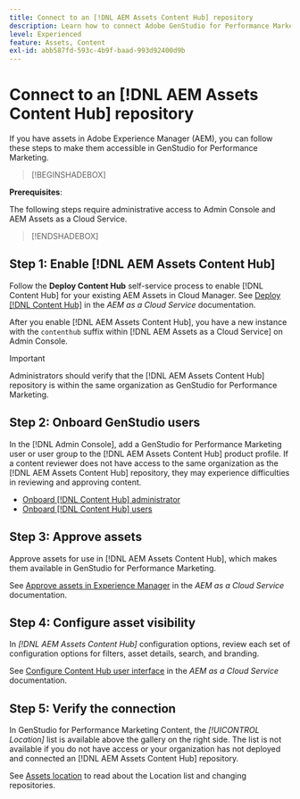 ```yaml
---
title: Connect to an [!DNL AEM Assets Content Hub] repository
description: Learn how to connect Adobe GenStudio for Performance Marketing to an Adobe Experience Manager (AEM) [!DNL Content Hub] repository and leverage existing approved content.
level: Experienced
feature: Assets, Content
exl-id: abb587fd-593c-4b9f-baad-993d92400d9b
---
```

# Connect to an [!DNL AEM Assets Content Hub] repository

If you have assets in Adobe Experience Manager (AEM), you can follow these steps to make them accessible in GenStudio for Performance Marketing.

>[!BEGINSHADEBOX]

**Prerequisites**:

The following steps require administrative access to Admin Console and AEM Assets as a Cloud Service.

>[!ENDSHADEBOX]

## Step 1: Enable [!DNL AEM Assets Content Hub]

Follow the **Deploy Content Hub** self-service process to enable [!DNL Content Hub] for your existing AEM Assets in Cloud Manager. See [Deploy [!DNL Content Hub]](https://experienceleague.adobe.com/en/docs/experience-manager-cloud-service/content/assets/content-hub/deploy-content-hub) in the _AEM as a Cloud Service_ documentation.

After you enable [!DNL AEM Assets Content Hub], you have a new instance with the `contenthub` suffix within [!DNL AEM Assets as a Cloud Service] on Admin Console.

>[!IMPORTANT]
>
>Administrators should verify that the [!DNL AEM Assets Content Hub] repository is within the same organization as GenStudio for Performance Marketing.

## Step 2: Onboard GenStudio users

In the [!DNL Admin Console], add a GenStudio for Performance Marketing user or user group to the [!DNL AEM Assets Content Hub] product profile. If a content reviewer does not have access to the same organization as the [!DNL AEM Assets Content Hub] repository, they may experience difficulties in reviewing and approving content.

- [Onboard [!DNL Content Hub] administrator](https://experienceleague.adobe.com/en/docs/experience-manager-cloud-service/content/assets/content-hub/deploy-content-hub#onboard-content-hub-administrator)
- [Onboard [!DNL Content Hub] users](https://experienceleague.adobe.com/en/docs/experience-manager-cloud-service/content/assets/content-hub/deploy-content-hub#onboard-content-hub-users)

## Step 3: Approve assets

Approve assets for use in [!DNL AEM Assets Content Hub], which makes them available in GenStudio for Performance Marketing.

See [Approve assets in Experience Manager](https://experienceleague.adobe.com/en/docs/experience-manager-cloud-service/content/assets/dynamicmedia/dynamic-media-open-apis/approve-assets) in the _AEM as a Cloud Service_ documentation.

## Step 4: Configure asset visibility

In _[!DNL AEM Assets Content Hub]_ configuration options, review each set of configuration options for filters, asset details, search, and branding.

See [Configure Content Hub user interface](https://experienceleague.adobe.com/en/docs/experience-manager-cloud-service/content/assets/content-hub/configure-content-hub-ui-options) in the _AEM as a Cloud Service_ documentation.

## Step 5: Verify the connection

In GenStudio for Performance Marketing Content, the _[!UICONTROL Location]_ list is available above the gallery on the right side. The list is not available if you do not have access or your organization has not deployed and connected an [!DNL AEM Assets Content Hub] repository.

See [Assets location](manage-assets.md#assets-location) to read about the Location list and changing repositories.
